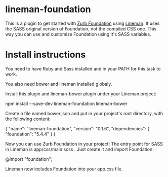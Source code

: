 # lineman-foundation

This is a plugin to get started with [Zurb Foundation](http://foundation.zurb.com) using
[Lineman](http://linemanjs.com). It uses the SASS original version of Foundation, not the compiled CSS one. This way you can use and customize Foundation using it's SASS variables.

# Install instructions

You need to have Ruby and Sass installed and in your PATH for this task to work.

You also need bower and lineman installed globaly.

Install this plugin and lineman-bower plugin under your Lineman project:

npm install --save-dev lineman-foundation lineman-bower

Create a file named bower.json and put in your project's root directory, with the following content:

{
  "name": "lineman-foundation",
  "version": "0.1.6",
  "dependencies": {
  	"foundation": "5.4.4"
  }
}

Now you can use Zurb Foundation in your project! The entry point for SASS in Lineman is app/css/main.scss . Just create it and import Foundation:

@import "foundation";

Lineman now includes Foundation into your app.css file.


